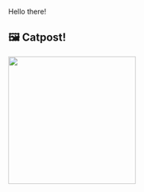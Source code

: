 Hello there!



## 🖼️ Catpost!

<sub>
    <img src="https://cdn2.thecatapi.com/images/8d9.jpg" height="256">
</sub>

